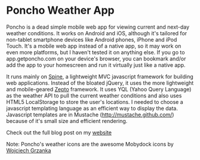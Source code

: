 # Poncho Weather App

Poncho is a dead simple mobile web app for viewing current and next-day weather conditions. It works on Android and iOS, although it's tailored for non-tablet smartphone devices like Android phones, iPhone and iPod Touch. It's a mobile web app instead of a native app, so it may work on even more platforms, but I haven't tested it on anything else. If you go to app.getponcho.com on your device's browser, you can bookmark and/or add the app to your homescreen and run it virtually just like a native app.

It runs mainly on [Spine](http://maccman.github.com/spine/), a lightweight MVC javascript framework for building web applications. Instead of the bloated jQuery, it uses the more lightweight and mobile-geared [Zepto](http://zeptojs.com/) framework. It uses YQL (Yahoo Query Language) as the weather API to pull the current weather conditions and also uses HTML5 LocalStorage to store the user's locations. I needed to choose a javascript templating language as an efficient way to display the data. Javascript templates are in Mustache (http://mustache.github.com/) because of it's small size and efficient rendering.

Check out the full blog post on my [website](http://www.evanblack.com/blog/introducing-poncho-a-simple-weather-app-for-android-and-iphone/)

Note: Poncho's weather icons are the awesome Mobydock icons by [Wojciech Grzanka](http://voogee.deviantart.com/art/Grzanka-s-Icons-nr-2-44204272)